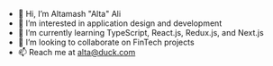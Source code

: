 - 👋 Hi, I’m Altamash "Alta" Ali
- 👀 I’m interested in application design and development
- 🌱 I’m currently learning TypeScript, React.js, Redux.js, and Next.js
- 💞️ I’m looking to collaborate on FinTech projects
- 📫 Reach me at alta@duck.com

<!---
altamashali/altamashali is a ✨ special ✨ repository because its `README.md` (this file) appears on your GitHub profile.
You can click the Preview link to take a look at your changes.
--->

